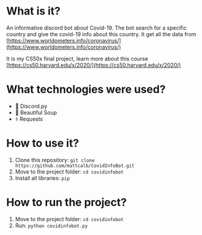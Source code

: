 # What is it?
An informative discord bot about Covid-19. The bot search for a specific country and give the covid-19 info about this country. It get all the data from [https://www.worldometers.info/coronavirus/](https://www.worldometers.info/coronavirus/)

It is my CS50x final project, learn more about this course [https://cs50.harvard.edu/x/2020/](https://cs50.harvard.edu/x/2020/)
# What technologies were used?
- 🐍 Discord.py
- 🍲 Beautiful Soup
- ⚕️ Requests
# How to use it?
1. Clone this repository: `git clone https://github.com/mattcalb/CovidInfoBot.git`
2. Move to the project folder: `cd covidinfobot`
3. Install all libraries: `pip`
# How to run the project?
1. Move to the project folder: `cd covidinfobot`
2. Run: `python covidinfobot.py`

 
